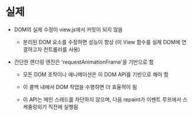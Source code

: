 # 실제 

- DOM의 실제 수정이 view.js에서 커밋이 되지 않음 

  - 분리된 DOM 요소를 수정하면 성능이 향상 (이 View 함수를 실제 DOM에 연결하고자 컨트롤러를 사용)

- 간단한 렌더링 엔진은 'requestAnimationFrame'을 기반으로 함 

  - 모든 DOM 조작이나 애니메이션은 이 DOM API를 기반으로 해야 함 

  - 이 콜백 내에서 DOM 작업을 수행하면 더 효율적이 됨 

  - 이 API는 메인 스레드를 차단하지 않으며, 다음 repaint가 이벤트 루프에서 스케줄링되기 직전에 실행됨

  

